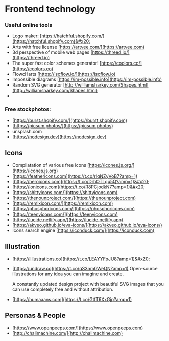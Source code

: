 # Frontend technology

### Useful online tools

* Logo maker: [https://hatchful.shopify.com/](https://hatchful.shopify.com)&#x20;
* Arts with free license [https://artvee.com/](https://artvee.com)
* 3d perspective of mobile web pages [https://threed.io/](https://threed.io)
* The super fast color schemes generator! [https://coolors.co/](https://coolors.co)
* FlowcHarts [https://isoflow.io/](https://isoflow.io)
* Impossible diagrams [https://im-possible.info](https://im-possible.info)
* Random  SVG generator [http://williamsharkey.com/Shapes.html](http://williamsharkey.com/Shapes.html)
*

### Free stockphotos:

* [https://burst.shopify.com/](https://burst.shopify.com)
* [https://picsum.photos/](https://picsum.photos)
* unsplash.com
* [https://nodesign.dev](https://nodesign.dev)

## Icons

* Compilatation of various free icons [https://icones.js.org/](https://icones.js.org)
* &#x20;[https://feathericons.com](https://t.co/rIqNZyVoB7?amp=1)
* [https://heroicons.com](https://t.co/DrhOTLgu5Q?amp=1)&#x20;
* [https://ionicons.com](https://t.co/R8PCjodkN7?amp=1)&#x20;
* [https://shittyicons.com/](https://shittyicons.com)
* [https://thenounproject.com/](https://thenounproject.com)
* [https://remixicon.com/](https://remixicon.com)
* [https://phosphoricons.com/](https://phosphoricons.com)
* [https://teenyicons.com/](https://teenyicons.com)
* [https://lucide.netlify.app/](https://lucide.netlify.app)
* [https://akveo.github.io/eva-icons/](https://akveo.github.io/eva-icons/)
* Icons search engine [https://iconduck.com/](https://iconduck.com)

## Illustration&#x20;

* [https://illlustrations.co](https://t.co/LEAYYFpJU8?amp=1)&#x20;
*   &#x20;[https://undraw.co](https://t.co/qS3nm0WeQN?amp=1) Open-source illustrations for any idea you can imagine and create.

    A constantly updated design project with beautiful SVG images that you can use completely free and without attribution.
* &#x20;[https://humaaans.com](https://t.co/GtfT6XxGjp?amp=1)

## Personas & People

* [https://www.openpeeps.com/](https://www.openpeeps.com)
* [http://chalimachine.com/](http://chalimachine.com)









